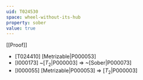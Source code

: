 ```yaml
---
uid: T024530
space: wheel-without-its-hub
property: sober
value: true
---
```

[[Proof]]

* [T024410] [Metrizable|P000053]
* [I000173] ~[$T_2$|P000003] => ~[Sober|P000073]
* [I000055] [Metrizable|P000053] => [$T_2$|P000003]

